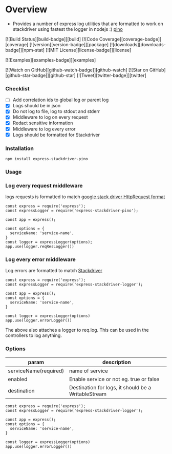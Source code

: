 # Overview
- Provides a number of express log utilities that are formatted to work on stackdriver using fastest the logger in nodejs :) [pino](https://github.com/pinojs/pino)

[![Build Status][build-badge]][build]
[![Code Coverage][coverage-badge]][coverage]
[![version][version-badge]][package]
[![downloads][downloads-badge]][npm-stat]
[![MIT License][license-badge]][license]

[![Examples][examples-badge]][examples]

[![Watch on GitHub][github-watch-badge]][github-watch]
[![Star on GitHub][github-star-badge]][github-star]
[![Tweet][twitter-badge]][twitter]


### Checklist 
-  [ ] Add correlation ids to global log or parent log
- [x] Logs should be in json
- [x] Do not log to file, log to stdout and stderr
- [x] Middleware to log on every request
- [x] Redact sensitive information
- [x] Middleware to log every error
- [x] Logs should be formatted for Stackdriver

### Installation
```
npm install express-stackdriver-pino 
```

### Usage
### Log every request middleware
logs requests is formatted to match  [google stack driver HttpRequest format](https://cloud.google.com/logging/docs/reference/v2/rpc/google.logging.type#google.logging.type.HttpRequest)

```
const express = require('express');
const expressLogger = require('express-stackdriver-pino');

const app = express();

const options = {
  serviceName: 'service-name',
}
const logger = expressLogger(options);
app.use(logger.reqResLogger())

```

### Log every error middleware
Log errors are formatted to match [Stackdriver](https://cloud.google.com/error-reporting/docs/formatting-error-messages)

```
const express = require('express');
const expressLogger = require('express-stackdriver-logger');

const app = express();
const options = {
  serviceName: 'service-name',
}

const logger = expressLogger(options)
app.use(logger.errorLogger())

```
The above also attaches a logger to req.log. This can be used in the controllers to log anything.

### Options
| param | description |
|-|-| 
| serviceName(required) | name of service |
| enabled | Enable service or not eg. true or false |
| destination | Destination for logs, it should be a WritableStream |

```
const express = require('express');
const expressLogger = require('express-stackdriver-logger');

const app = express();
const options = {
  serviceName: 'service-name',
}

const logger = expressLogger(options)
app.use(logger.errorLogger())

```
